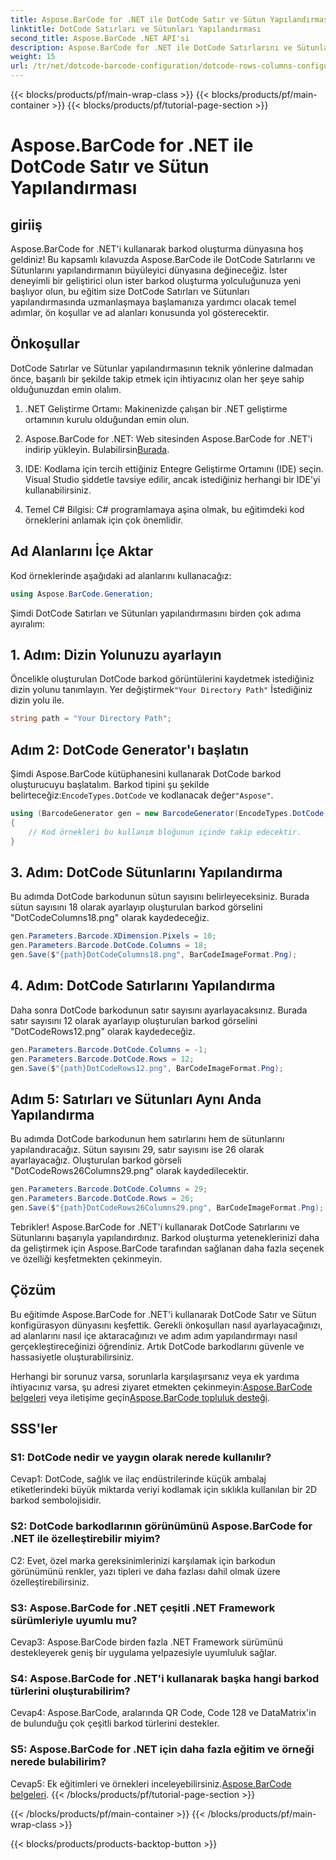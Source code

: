```yaml
---
title: Aspose.BarCode for .NET ile DotCode Satır ve Sütun Yapılandırması
linktitle: DotCode Satırları ve Sütunları Yapılandırması
second_title: Aspose.BarCode .NET API'si
description: Aspose.BarCode for .NET ile DotCode Satırlarını ve Sütunlarını yapılandırmayı öğrenin. Zahmetsizce hassas ve özelleştirilebilir 2D barkodlar oluşturun.
weight: 15
url: /tr/net/dotcode-barcode-configuration/dotcode-rows-columns-configuration/
---
```


{{< blocks/products/pf/main-wrap-class >}}
{{< blocks/products/pf/main-container >}}
{{< blocks/products/pf/tutorial-page-section >}}

# Aspose.BarCode for .NET ile DotCode Satır ve Sütun Yapılandırması

## giriiş

Aspose.BarCode for .NET'i kullanarak barkod oluşturma dünyasına hoş geldiniz! Bu kapsamlı kılavuzda Aspose.BarCode ile DotCode Satırlarını ve Sütunlarını yapılandırmanın büyüleyici dünyasına değineceğiz. İster deneyimli bir geliştirici olun ister barkod oluşturma yolculuğunuza yeni başlıyor olun, bu eğitim size DotCode Satırları ve Sütunları yapılandırmasında uzmanlaşmaya başlamanıza yardımcı olacak temel adımlar, ön koşullar ve ad alanları konusunda yol gösterecektir.

## Önkoşullar

DotCode Satırlar ve Sütunlar yapılandırmasının teknik yönlerine dalmadan önce, başarılı bir şekilde takip etmek için ihtiyacınız olan her şeye sahip olduğunuzdan emin olalım.

1. .NET Geliştirme Ortamı: Makinenizde çalışan bir .NET geliştirme ortamının kurulu olduğundan emin olun.

2.  Aspose.BarCode for .NET: Web sitesinden Aspose.BarCode for .NET'i indirip yükleyin. Bulabilirsin[Burada](https://releases.aspose.com/barcode/net/).

3. IDE: Kodlama için tercih ettiğiniz Entegre Geliştirme Ortamını (IDE) seçin. Visual Studio şiddetle tavsiye edilir, ancak istediğiniz herhangi bir IDE'yi kullanabilirsiniz.

4. Temel C# Bilgisi: C# programlamaya aşina olmak, bu eğitimdeki kod örneklerini anlamak için çok önemlidir.

## Ad Alanlarını İçe Aktar

Kod örneklerinde aşağıdaki ad alanlarını kullanacağız:

```csharp
using Aspose.BarCode.Generation;
```

Şimdi DotCode Satırları ve Sütunları yapılandırmasını birden çok adıma ayıralım:

## 1. Adım: Dizin Yolunuzu ayarlayın

 Öncelikle oluşturulan DotCode barkod görüntülerini kaydetmek istediğiniz dizin yolunu tanımlayın. Yer değiştirmek`"Your Directory Path"` İstediğiniz dizin yolu ile.

```csharp
string path = "Your Directory Path";
```

## Adım 2: DotCode Generator'ı başlatın

 Şimdi Aspose.BarCode kütüphanesini kullanarak DotCode barkod oluşturucuyu başlatalım. Barkod tipini şu şekilde belirteceğiz:`EncodeTypes.DotCode` ve kodlanacak değer`"Aspose"`.

```csharp
using (BarcodeGenerator gen = new BarcodeGenerator(EncodeTypes.DotCode, "Aspose"))
{
    // Kod örnekleri bu kullanım bloğunun içinde takip edecektir.
}
```

## 3. Adım: DotCode Sütunlarını Yapılandırma

Bu adımda DotCode barkodunun sütun sayısını belirleyeceksiniz. Burada sütun sayısını 18 olarak ayarlayıp oluşturulan barkod görselini "DotCodeColumns18.png" olarak kaydedeceğiz.

```csharp
gen.Parameters.Barcode.XDimension.Pixels = 10;
gen.Parameters.Barcode.DotCode.Columns = 18;
gen.Save($"{path}DotCodeColumns18.png", BarCodeImageFormat.Png);
```

## 4. Adım: DotCode Satırlarını Yapılandırma

Daha sonra DotCode barkodunun satır sayısını ayarlayacaksınız. Burada satır sayısını 12 olarak ayarlayıp oluşturulan barkod görselini "DotCodeRows12.png" olarak kaydedeceğiz.

```csharp
gen.Parameters.Barcode.DotCode.Columns = -1;
gen.Parameters.Barcode.DotCode.Rows = 12;
gen.Save($"{path}DotCodeRows12.png", BarCodeImageFormat.Png);
```

## Adım 5: Satırları ve Sütunları Aynı Anda Yapılandırma

Bu adımda DotCode barkodunun hem satırlarını hem de sütunlarını yapılandıracağız. Sütun sayısını 29, satır sayısını ise 26 olarak ayarlayacağız. Oluşturulan barkod görseli "DotCodeRows26Columns29.png" olarak kaydedilecektir.

```csharp
gen.Parameters.Barcode.DotCode.Columns = 29;
gen.Parameters.Barcode.DotCode.Rows = 26;
gen.Save($"{path}DotCodeRows26Columns29.png", BarCodeImageFormat.Png);
```

Tebrikler! Aspose.BarCode for .NET'i kullanarak DotCode Satırlarını ve Sütunlarını başarıyla yapılandırdınız. Barkod oluşturma yeteneklerinizi daha da geliştirmek için Aspose.BarCode tarafından sağlanan daha fazla seçenek ve özelliği keşfetmekten çekinmeyin.

## Çözüm

Bu eğitimde Aspose.BarCode for .NET'i kullanarak DotCode Satır ve Sütun konfigürasyon dünyasını keşfettik. Gerekli önkoşulları nasıl ayarlayacağınızı, ad alanlarını nasıl içe aktaracağınızı ve adım adım yapılandırmayı nasıl gerçekleştireceğinizi öğrendiniz. Artık DotCode barkodlarını güvenle ve hassasiyetle oluşturabilirsiniz.

 Herhangi bir sorunuz varsa, sorunlarla karşılaşırsanız veya ek yardıma ihtiyacınız varsa, şu adresi ziyaret etmekten çekinmeyin:[Aspose.BarCode belgeleri](https://reference.aspose.com/barcode/net/) veya iletişime geçin[Aspose.BarCode topluluk desteği](https://forum.aspose.com/c/barcode/13).


## SSS'ler

### S1: DotCode nedir ve yaygın olarak nerede kullanılır?

Cevap1: DotCode, sağlık ve ilaç endüstrilerinde küçük ambalaj etiketlerindeki büyük miktarda veriyi kodlamak için sıklıkla kullanılan bir 2D barkod sembolojisidir.

### S2: DotCode barkodlarının görünümünü Aspose.BarCode for .NET ile özelleştirebilir miyim?

C2: Evet, özel marka gereksinimlerinizi karşılamak için barkodun görünümünü renkler, yazı tipleri ve daha fazlası dahil olmak üzere özelleştirebilirsiniz.

### S3: Aspose.BarCode for .NET çeşitli .NET Framework sürümleriyle uyumlu mu?

Cevap3: Aspose.BarCode birden fazla .NET Framework sürümünü destekleyerek geniş bir uygulama yelpazesiyle uyumluluk sağlar.

### S4: Aspose.BarCode for .NET'i kullanarak başka hangi barkod türlerini oluşturabilirim?

Cevap4: Aspose.BarCode, aralarında QR Code, Code 128 ve DataMatrix'in de bulunduğu çok çeşitli barkod türlerini destekler.

### S5: Aspose.BarCode for .NET için daha fazla eğitim ve örneği nerede bulabilirim?

 Cevap5: Ek eğitimleri ve örnekleri inceleyebilirsiniz.[Aspose.BarCode belgeleri](https://reference.aspose.com/barcode/net/).
{{< /blocks/products/pf/tutorial-page-section >}}

{{< /blocks/products/pf/main-container >}}
{{< /blocks/products/pf/main-wrap-class >}}

{{< blocks/products/products-backtop-button >}}

